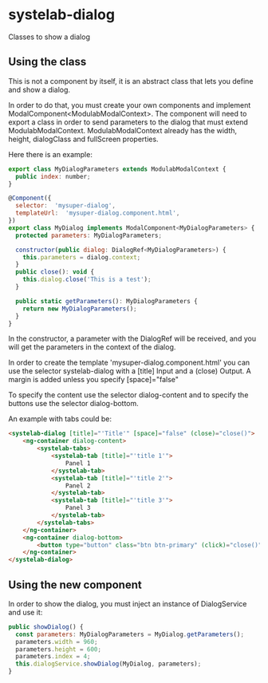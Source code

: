 # systelab-dialog

Classes to show a dialog

## Using the class

This is not a component by itself, it is an abstract class that lets you define and show a dialog.  

In order to do that, you must create your own components and implement ModalComponent&lt;ModulabModalContext&gt;. The component will need to export a class in order to send parameters to the dialog that must extend ModulabModalContext. ModulabModalContext already has the width, height, dialogClass and fullScreen properties.

Here there is an example:

```javascript
export class MyDialogParameters extends ModulabModalContext {
  public index: number;
}

@Component({
  selector:  'mysuper-dialog',
  templateUrl:  'mysuper-dialog.component.html',
})
export class MyDialog implements ModalComponent<MyDialogParameters> {
  protected parameters: MyDialogParameters;

  constructor(public dialog: DialogRef<MyDialogParameters>) {
    this.parameters = dialog.context;
  }
  public close(): void {
    this.dialog.close('This is a test');
  }

  public static getParameters(): MyDialogParameters {
    return new MyDialogParameters();
  }
}
```
In the constructor, a parameter with the DialogRef will be received, and you will get the parameters in the context of the dialog.

In order to create the template 'mysuper-dialog.component.html' you can use the selector systelab-dialog with a [title] Input and a (close) Output. A margin is added unless you specify [space]="false"

To specify the content use the selector dialog-content and to specify the buttons use the selector dialog-bottom.

An example with tabs could be:

```html
<systelab-dialog [title]="'Title'" [space]="false" (close)="close()">
    <ng-container dialog-content>
        <systelab-tabs>
            <systelab-tab [title]="'title 1'">
                Panel 1
            </systelab-tab>
            <systelab-tab [title]="'title 2'">
                Panel 2
            </systelab-tab>
            <systelab-tab [title]="'title 3'">
                Panel 3
            </systelab-tab>
        </systelab-tabs>
    </ng-container>
    <ng-container dialog-bottom>
        <button type="button" class="btn btn-primary" (click)="close()">Submit</button>
    </ng-container>
</systelab-dialog>
```

## Using the new component

In order to show the dialog, you must inject an instance of DialogService and use it:
```javascript
public showDialog() {
  const parameters: MyDialogParameters = MyDialog.getParameters();
  parameters.width = 960;
  parameters.height = 600;
  parameters.index = 4;
  this.dialogService.showDialog(MyDialog, parameters);
}

```
